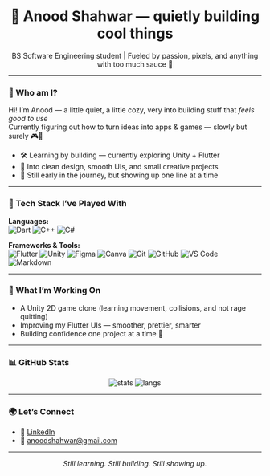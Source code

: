 <h1 align="center">🌸 Anood Shahwar — quietly building cool things</h1>

<p align="center">
  BS Software Engineering student | Fueled by passion, pixels, and anything with too much sauce 🍜  
</p>

---

### 💭 Who am I?

Hi! I’m Anood — a little quiet, a little cozy, very into building stuff that *feels good to use*  
Currently figuring out how to turn ideas into apps & games — slowly but surely 🎮📱

- 🛠️ Learning by building — currently exploring Unity + Flutter  
- 🎨 Into clean design, smooth UIs, and small creative projects  
- 🌱 Still early in the journey, but showing up one line at a time  

---

### 🧰 Tech Stack I’ve Played With

**Languages:**  
![Dart](https://img.shields.io/badge/Dart-0175C2?style=for-the-badge&logo=dart&logoColor=white)
![C++](https://img.shields.io/badge/C++-00599C?style=for-the-badge&logo=c%2B%2B&logoColor=white)
![C#](https://img.shields.io/badge/C%23-239120?style=for-the-badge&logo=c-sharp&logoColor=white)

**Frameworks & Tools:**  
![Flutter](https://img.shields.io/badge/Flutter-02569B?style=for-the-badge&logo=flutter&logoColor=white)
![Unity](https://img.shields.io/badge/Unity-000000?style=for-the-badge&logo=unity&logoColor=white)
![Figma](https://img.shields.io/badge/Figma-F24E1E?style=for-the-badge&logo=figma&logoColor=white)
![Canva](https://img.shields.io/badge/Canva-00C4CC?style=for-the-badge&logo=canva&logoColor=white)
![Git](https://img.shields.io/badge/Git-F05032?style=for-the-badge&logo=git&logoColor=white)
![GitHub](https://img.shields.io/badge/GitHub-181717?style=for-the-badge&logo=github&logoColor=white)
![VS Code](https://img.shields.io/badge/VS%20Code-007ACC?style=for-the-badge&logo=visual-studio-code&logoColor=white)
![Markdown](https://img.shields.io/badge/Markdown-000000?style=for-the-badge&logo=markdown&logoColor=white)

---

### 🧪 What I’m Working On

- A Unity 2D game clone (learning movement, collisions, and not rage quitting)  
- Improving my Flutter UIs — smoother, prettier, smarter  
- Building confidence one project at a time 💫  

---

### 📊 GitHub Stats

<p align="center">
  <img src="https://github-readme-stats.vercel.app/api?username=AnoodShahwar&show_icons=true&theme=tokyonight" alt="stats" />
  <img src="https://github-readme-stats.vercel.app/api/top-langs/?username=AnoodShahwar&layout=compact&theme=tokyonight" alt="langs" />
</p>

---

### 🌍 Let’s Connect

- 💼 [LinkedIn](https://www.linkedin.com/in/anood-shahwar-5635922aa/)  
- 💌 anoodshahwar@gmail.com  

---

<p align="center"><i>Still learning. Still building. Still showing up.</i></p>
